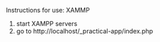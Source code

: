 Instructions for use: XAMMP

1. start XAMPP servers
2. go to http://localhost/_practical-app/index.php